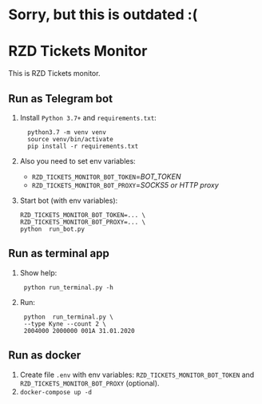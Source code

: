 # Sorry, but this is outdated :(

# RZD Tickets Monitor

This is RZD Tickets monitor.

## Run as Telegram bot

1. Install `Python 3.7+` and `requirements.txt`: 

         python3.7 -m venv venv
         source venv/bin/activate
         pip install -r requirements.txt

1. Also you need to set env variables:
    *   `RZD_TICKETS_MONITOR_BOT_TOKEN`=*BOT_TOKEN*
    *   `RZD_TICKETS_MONITOR_BOT_PROXY`=*SOCKS5 or HTTP proxy*

1. Start bot (with env variables):

       RZD_TICKETS_MONITOR_BOT_TOKEN=... \
       RZD_TICKETS_MONITOR_BOT_PROXY=... \
       python  run_bot.py

## Run as terminal app
1. Show help:

        python run_terminal.py -h
         
1. Run: 

        python  run_terminal.py \
        --type Купе --count 2 \
        2004000 2000000 001А 31.01.2020


## Run as docker
1. Create file `.env` with env variables: `RZD_TICKETS_MONITOR_BOT_TOKEN` and `RZD_TICKETS_MONITOR_BOT_PROXY` (optional).
2. `docker-compose up -d`

